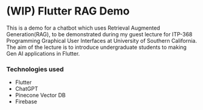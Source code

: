 # (WIP) Flutter RAG Demo

This is a demo for a chatbot which uses Retrieval Augmented Generation(RAG), to be demonstrated during my guest lecture for ITP-368 Programming Graphical User Interfaces at University of Southern California. The aim of the lecture is to introduce undergraduate students to making Gen AI applications in Flutter. 

### Technologies used
- Flutter
- ChatGPT
- Pinecone Vector DB
- Firebase

